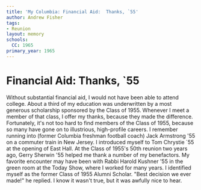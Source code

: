 ```yaml
---
title: 'My Columbia: Financial Aid:  Thanks, `55'
author: Andrew Fisher
tags:
- Reunion
layout: memory
schools:
  CC: 1965
primary_year: 1965
---
```

# Financial Aid:  Thanks, `55

Without substantial financial aid, I would not have been able to attend college.  About a third of my education was underwritten by a most generous scholarship sponsored by the Class of 1955.  Whenever I meet a member of that class, I offer my thanks, because they made the difference.  Fortunately, it's not too hard to find members of the Class of 1955, because so many have gone on to illustrious, high-profile careers.    I remember running into (former Columbia freshman football coach) Jack Armstrong '55 on a commuter train in New Jersey.  I introduced myself to Tom Chrystie `55 at the opening of East Hall.   At the Class of 1955's 50th reunion two years ago, Gerry Sherwin '55 helped me thank a number of my benefactors.  My favorite encounter may have been with Rabbi Harold Kushner '55 in the green room at the Today Show, where I worked for many years.  I identified myself as the former Class of 1955 Alumni Scholar.  "Best decision we ever made!" he replied.  I know it wasn't true, but it was awfully nice to hear.
